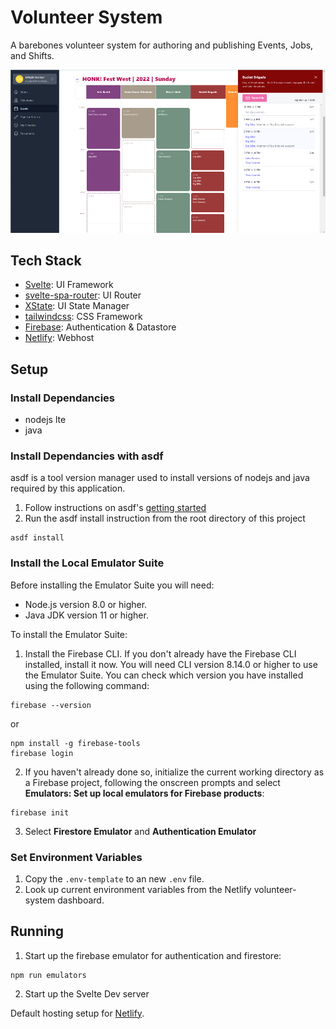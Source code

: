 # Volunteer System

A barebones volunteer system for authoring and publishing Events, Jobs, and Shifts.

![Volunteer System Admin Interface](./volunteer-system-screenshot.jpg)

## Tech Stack

- [Svelte](https://svelte.dev/): UI Framework
- [svelte-spa-router](https://github.com/ItalyPaleAle/svelte-spa-router): UI Router
- [XState](https://xstate.js.org/): UI State Manager
- [tailwindcss](https://tailwindcss.com/): CSS Framework
- [Firebase](https://firebase.google.com/): Authentication & Datastore
- [Netlify](https://www.netlify.com/): Webhost

## Setup

### Install Dependancies

- nodejs lte
- java

### Install Dependancies with asdf

asdf is a tool version manager used to install versions of nodejs and java required by this application.

1. Follow instructions on asdf's [getting started](https://asdf-vm.com/guide/getting-started.html)
2. Run the asdf install instruction from the root directory of this project

```
asdf install
```

### Install the Local Emulator Suite

Before installing the Emulator Suite you will need:

- Node.js version 8.0 or higher.
- Java JDK version 11 or higher.

To install the Emulator Suite:

1. Install the Firebase CLI. If you don't already have the Firebase CLI installed, install it now. You will need CLI version 8.14.0 or higher to use the Emulator Suite. You can check which version you have installed using the following command:

```
firebase --version
```

or

```
npm install -g firebase-tools
firebase login
```

2. If you haven't already done so, initialize the current working directory as a Firebase project, following the onscreen prompts and select **Emulators: Set up local emulators for Firebase products**:

```
firebase init
```

3. Select **Firestore Emulator** and **Authentication Emulator**

### Set Environment Variables

1. Copy the `.env-template` to an new `.env` file.
2. Look up current environment variables from the Netlify volunteer-system dashboard.

## Running

1. Start up the firebase emulator for authentication and firestore:

```
npm run emulators
```

2. Start up the Svelte Dev server

Default hosting setup for [Netlify](https://netlify.com/).
